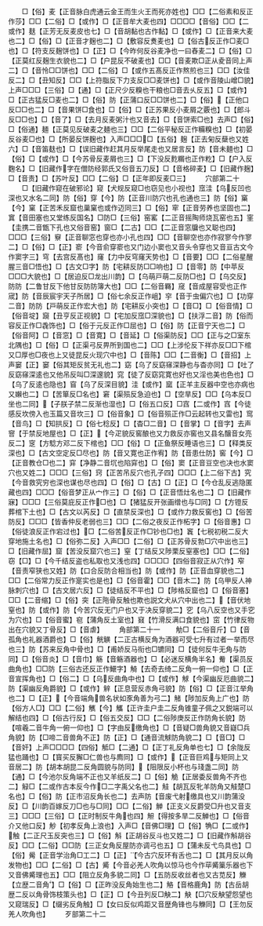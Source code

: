 <!-- { "loadSidebar": true } -->
　　□【俗】麦【正音脉白虎通云金王而生火王而死亦姓也】□□【二俗素和反正作莎】□□【二俗】□【或作】□【正音牟大麦也四】□□□□【音俗】□□【二或作】麸【正芳无反麦皮也七】□【音胡黏也古作黏】□【或作】□【正音来大麦也二】□【俗】□【正音才麹也二】□【敷容反煑麦也】□【俗古反正作□麦□也】□【符支反麹饼也】□【正】□【今昨何反谷麦净也一曰舂麦二】□【俗】□【正莫红反麹生衣貌也二】□【户昆反不破麦也】□□【音麦欺□正从夌音同上声二】□【音怜□□饼也】□□【二俗】□【或作五髙反正作熬煎也三】□□【汝佳反二】□【丑知反】□□【上符脂反下力支反□□麦饼也】□【或作音陵山嶒□貌】上声□□□【三俗】□【通】□【正尺少反糗也干粮也□音去乆反五】□【或作】□【正古猛反□麦也二】□【俗】防【正蒲口反□□饼也二】□【俗】【正他口反□□也二】□【音果饼□食也】□【俗】□【正苏果反小麦屑之覈也】□【郎斗反□□也】□【音了】□【去月反麦粥汁也又音去】□【音饼索□也】去声□【俗】□【俗通】麺【正莫见反破麦之麺也三】□□【二俗平秘反正作糒糗也】□【初晏反谷麦□也】□【所晏反饼麹也】入声□□□□【五俗】麹【正去匊反蘖也又姓六】□【音笛麸也】□【误旧藏作赶其月反举尾走也又居言反】防【音未麺也】□【俗】□【或作】□【今苏骨反麦屑也三】□【下没反麧糏也正作籺】□【户入反麴名】□【旧藏作字在僧防经郭氏又俗音五刀反】□【音格碎麦】□【旧藏作麹】□【音责】□【苏叶反】□□【二俗】□【正年即反麦□三】
　　穴部第二十
　　□【旧藏作窥在破邪论】窥【犬规反窥□也窃见也小视也】窊洼【乌反凹也深也又水名二同】防【俗】穿【今】防【正音川防穴也孔也通也三】防【俗】窼【今】窠【正苦禾反窟也巢窠也或作迈同三】□【俗】窂【正音劳养也坚固也二】窴【音田塞也又堂练反国名】□防□【三俗】窑窰【二正音摇陶师烧瓦窑也五】窐【圭携二音甑下孔也又俗音窑】窗□【二古】□□【二正音窓牖也又聪也四】□□□【三俗】竂【正音聊窓也穿也亦小孔也四】□□【音聊空也亦作寂寥今作寥二】□【俗】□【正】窬【今音俞穿窬也又门边小窦也又音头令穿也又音亘古文今作窦字三】穹【去宫反髙也】窿【力中反穹窿天势也】□【音要】□□【二俗星醒腥三音□悟也】□【古文□字】防【宅耕反防□□响也】□【音零】防【中苹反□□□大貌也】□【居迫反□龙出川韵】□【乌萌戸萌二反防□也】□【乌交反】防防【二鲁甘反下他甘反防防簿大也】□□【二俗音羇】窚【音成屋容受也正作宬】防【音辰宸宇天子所居】□【俗七余反正作岨】穻【音于虫偏穴也】□【功穿二音】防防【戸萌反正作宏大也】防【宅耕反小突也】□【音□】□【俗音情】□【俗音埞】竀【丑亨反正视貌】□【宅加反窊□深貌也】□【扶浮二音】防【俗而容反正作□毳饰也】□【俗于元反正作□屈也】□【俗】防【正音宁天也二】□【俗音阿】□【音窓】□【音寛】□【音延】□【俗渠防反】□□【正与之□室东北隅也】□【俗】□【正渠弓反畀所到国也二】□□【上涉伦反下祥亦反□□下棺又□厚也□夜也上又徒昆反火现穴中也】□【音陈】□□【二音衡】□【音招】上声窭【正】窭【俗其矩反贫无礼也二】窈【乌了反窈窱深静也与杳亦同】□【吐了反窈窱深逺也又他吊反叫□深邃貌】窕【徒了反窈窕寛也好也又淫也美也色也】□【乌了反逺也隐也】窅【乌了反深目貌】洼【或作】窳【正羊主反器中空也亦病也又嬾也二】□【苦箪反□名也】窘【渠殒反急迫也】□【空旱反】□□【乌本反□坐也二同】【子朕子禁二反渐也湿也】□【俗五口反】□窞【二或作】窞【今徒感反坎傍入也玉篇又音坎三】□【俗音象】□【俗音殒正作□云起转也又雷也】窎【音鸟】□【知拱反】□【俗七稔反】□【杳□二音】□【音掌】□【音字】去声窨【于禁反地屋也】□【正】【今疋貌反窖酿也又力救反亦窖也又县名醸音女亮反二】窆【方騐方邓二反下棺也】□□【俗】□【正鱼祭反睡语也三】□【释类反深也】□【古文空定反□尽也】防【音又寛也正作宥】防【音患仕防】窖【今】□【正音教仓□也二】穽【净静二音坈也陷穽也】□【俗】窦【正音豆空也决也水窦穴也又姓二】□□□【三俗】窍【正苦吊反穴也孔子四】□□□【上二俗下古】究【今音救究穷也深也谋也尽也四】□【俗】□【古】□【正】□【今仓乱反逃隐匿藏也四】□□□【俗音梦正从宀作三】□【俗】□【正音悟灶名也二】□【旧藏作寐】□□□【三俗莫庇反正作□也】□【猪猛反开张画缯也与□同】□【方镫反葬棺下土也】□【古文以芮反】□【直禁反深也】□【或作力救反窖也】□【俗苦防反】□□□【皆香仲反老弱也三】□□【二俗之夜反正作柘字】□【俗音惠】□【俗徒浪反正作宕过也】□【二俗苦反正作□钞也□也】竁【七税初税二反大穿地施土名也】□【俗弥二反】入声□□【二俗】□【正苏骨反勃□穴中出也三】□【旧藏作屈】窟【苦没反窟穴也三】窒【丁结反又陟栗反窒塞也】□□【二俗】窃【□】□【今千结反盗也私取也又浅也四】□□□□【四俗音寂正从穴作】窄【音责窄狭也又姓】防【口合反防合相当也】防【或作】防【正音血穿貌也二】□□【二俗常力反正作寔实也是也】□【俗音霍】□□【音木二】防【乌甲反人神脉刺穴也】□【古文居六反】□【徒结反不平也】□【陟格反窟也】□【俗音塞】□□【二音缩】□【俗】突【正陁骨反触也欺也説文犬从穴中出也二】【音伏地窒也】防【或作】防【今苦穴反无门户也又于决反穿貌二】穵【乌八反空也又手穵为穴也】□【俗音蜜】窇【蒲角反土室也】窡【竹滑反满口食貌也】窋【竹律反物出在穴貌又丁骨反】□【音虐】
　　角部第二十一
　　觔□【二俗音斤】□【音孤角也礼器酒爵也】□【俗】觥觵【二正古横反角为酒器可受七升有过者一举而尽也三】防【苏来反角中骨也】□【甫娇反马衔也□镳同】□【徒何反牛无角与防同】□【俗音炎】□【音巾】觞【音觞酒器也】□【必迷反横角半名】觠【渠员反曲角也】□□防【三俗古还反正作鱞字】觭【去奇去绮二反角一俯一仰也】□【正音宣挥角也】□【俗二】□【乌反曲角中也】□【或作】觩【今渠幽反厄曲貌二】防【渠幽反角爵貌】□【或作】觪【正息营反赤角弓貌】防【俗】□【正音江举角也二】□【正】【今音端角兽名状如豕角善为弓二】觰【陟加反角上广也】防【俗方人□】□□【二俗】觽【今】觿【正许圭户圭二反角锥童子佩之又鋭端可以解结也四】□【俗古行反】□【俗五交反】□□【二俗陟庚反正作防角长貌】防【喧羲二音牛角一俯一仰也】□【字由反缴角也】□【音疑□兽角貌又音嶷□兵角貌】防【□啼二音兽角不正】防【正】□【通音流觩防角貌二】□【音□】□【音奸】上声□□□□【四俗】觝□【二通】□【正丁礼反角单也七】□【余陇反猛也踊也】□【寳买反獬□仁兽也与廌同】□【或作】【正音巨鸡与矩同上又音居二】防【胡本胡昆二反角圆貌与防同】【阻限反小杯也与琖盏二同】防【通】□【今池尔反角端不正也又羊纸反二】□【俗】觤【正居委反兽角不齐也二】觮□【二或作古本反今作□二字禹父名也二】觟【胡瓦反牝羊防角又觟楚□名也】□【俗】防【正市沼反角长也二】去声防【音废弋射缴具也又川韵蒲没反】□【川韵百嫁反刀□也与□同】□□【二俗】觯【正支义反爵受□升也又音支三】□□□【三俗】□【正时制反牛角也四】觛【得按多旱二反觯也】□【俗音介又他口反】觘【初孝反角上浪也】入声□【音佛□理】□【俗】觕□【二或作】触【二正尺玉反突也三】□【俗】斛【正胡谷反斗也又姓二】□【旧藏作斛胡谷反】□□【二俗】□□防【三正女角反屋防亦调弓也五】□【蒲未反弋鸟具也】□【俗】觷【正音学治角□工二】□【正】【今古穴反环有舌也二】□【其月反以角发物也】□□【二俗】□【古】觱【今音必羌人吹角以惊马也今作荜觱篥乐器也下又音佛觱理也五】□□【阻立反角多貌二同】□【五防反收丝者也又古苋反】觻【立歴二音角】□【俗】□【正昨没反角始生也二】觡【音格鹿角】防【古岳胡歴二反以角骨饰枝策头也】□【正】□【今丑列反□觖二】觖【□穴反觖望怨望也又窥瑞反】□【缀劣反角触】□【女曰反似鸡距又音歴角锋也与觻同】□【王勿反羌人吹角也】
　　歹部第二十二
